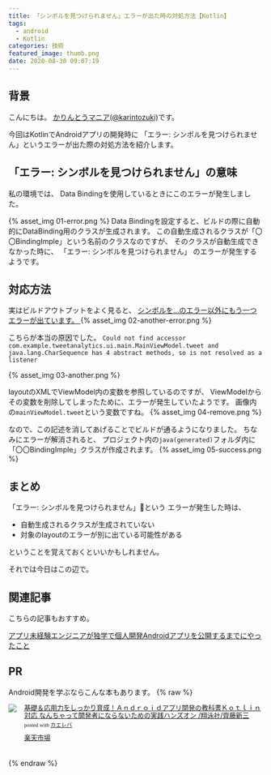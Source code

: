 ```yaml
---
title: 「シンボルを見つけられません」エラーが出た時の対処方法【Kotlin】
tags:
  - android
  - Kotlin
categories: 技術
featured_image: thumb.png
date: 2020-08-30 09:07:19
---
```



## 背景
こんにちは。 [かりんとうマニア(@karintozuki)](https://twitter.com/karintozuki)です。  

今回はKotlinでAndroidアプリの開発時に
「エラー: シンボルを見つけられません」というエラーが出た際の対処方法を紹介します。

<!-- more -->
 
## 「エラー: シンボルを見つけられません」の意味
私の環境では、
Data Bindingを使用しているときにこのエラーが発生しました。

{% asset_img 01-error.png %}
Data Bindingを設定すると、ビルドの際に自動的にDataBinding用のクラスが生成されます。
この自動生成されるクラスが「〇〇BindingImple」という名前のクラスなのですが、
そのクラスが自動生成できなかった時に、
「エラー: シンボルを見つけられません」
のエラーが発生するようです。



## 対応方法
実はビルドアウトプットをよく見ると、
<u> シンボルを…のエラー以外にもう一つエラーが出ています。 </u>
{% asset_img 02-another-error.png %}

こちらが本当の原因でした。
`Could not find accessor com.example.tweetanalytics.ui.main.MainViewModel.tweet and java.lang.CharSequence has 4 abstract methods, so is not resolved as a listener`

{% asset_img 03-another.png %}


layoutのXMLでViewModel内の変数を参照しているのですが、
ViewModelからその変数を削除してしまったために、エラーが発生していたようです。
画像内の`mainViewModel.tweet`という変数ですね。
{% asset_img 04-remove.png %}

なので、この記述を消してあげることでビルドが通るようになりました。
ちなみにエラーが解消されると、
プロジェクト内の`java(generated)`フォルダ内に
「〇〇BindingImple」クラスが作成されます。
{% asset_img 05-success.png %}

## まとめ
「エラー: シンボルを見つけられません」という
エラーが発生した時は、
- 自動生成されるクラスが生成されていない
- 対象のlayoutのエラーが別に出ている可能性がある

ということを覚えておくといいかもしれません。

それでは今日はこの辺で。

## 関連記事
こちらの記事もおすすめ。  

[アプリ未経験エンジニアが独学で個人開発Androidアプリを公開するまでにやったこと](/2020/08/2020-0801-android-selftaught/)


## PR
Android開発を学ぶならこんな本もあります。
{% raw %}
<div class="kaerebalink-box" style="text-align:left;padding-bottom:20px;font-size:small;zoom: 1;overflow: hidden;"><div class="kaerebalink-image" style="float:left;margin:0 15px 10px 0;"><a href="https://rpx.a8.net/svt/ejp?a8mat=3BK2F7+C8KSFM+2HOM+BWGDT&rakuten=y&a8ejpredirect=http%3A%2F%2Fhb.afl.rakuten.co.jp%2Fhgc%2Fg00q0724.2bo11c45.g00q0724.2bo12179%2Fa20081060992_3BK2F7_C8KSFM_2HOM_BWGDT%3Fpc%3Dhttp%253A%252F%252Fitem.rakuten.co.jp%252Fbook%252F15930874%252F%26m%3Dhttp%253A%252F%252Fm.rakuten.co.jp%252Fbook%252Fi%252F19638886%252F" target="_blank"><img src="https://thumbnail.image.rakuten.co.jp/ran/img/2001/0009/784/798/160/443/20010009784798160443_1.jpg?_ex=320x320" style="border: none;"></a></div><div class="kaerebalink-info" style="line-height:120%;zoom: 1;overflow: hidden;"><div class="kaerebalink-name" style="margin-bottom:10px;line-height:120%"><a href="https://rpx.a8.net/svt/ejp?a8mat=3BK2F7+C8KSFM+2HOM+BWGDT&rakuten=y&a8ejpredirect=http%3A%2F%2Fhb.afl.rakuten.co.jp%2Fhgc%2Fg00q0724.2bo11c45.g00q0724.2bo12179%2Fa20081060992_3BK2F7_C8KSFM_2HOM_BWGDT%3Fpc%3Dhttp%253A%252F%252Fitem.rakuten.co.jp%252Fbook%252F15930874%252F%26m%3Dhttp%253A%252F%252Fm.rakuten.co.jp%252Fbook%252Fi%252F19638886%252F" target="_blank">基礎＆応用力をしっかり育成！Ａｎｄｒｏｉｄアプリ開発の教科書Ｋｏｔｌｉｎ対応 なんちゃって開発者にならないための実践ハンズオン  /翔泳社/齊藤新三</a><div class="kaerebalink-powered-date" style="font-size:8pt;margin-top:5px;font-family:verdana;line-height:120%">posted with <a href="https://kaereba.com" rel="nofollow" target="_blank">カエレバ</a></div></div><div class="kaerebalink-detail" style="margin-bottom:5px;"></div><div class="kaerebalink-link1" style="margin-top:10px;"><div class="shoplinkrakuten" style="display:inline;margin-right:5px"><a href="https://rpx.a8.net/svt/ejp?a8mat=3BK2F7+C8KSFM+2HOM+BWGDT&rakuten=y&a8ejpredirect=http%3A%2F%2Fhb.afl.rakuten.co.jp%2Fhgc%2Fg00q0724.2bo11c45.g00q0724.2bo12179%2Fa20081060992_3BK2F7_C8KSFM_2HOM_BWGDT%3Fpc%3Dhttp%253A%252F%252Fitem.rakuten.co.jp%252Fbook%252F15930874%252F%26m%3Dhttp%253A%252F%252Fm.rakuten.co.jp%252Fbook%252Fi%252F19638886%252F" target="_blank">楽天市場</a></div><div class="shoplinkamazon" style="display:none!important;margin-right:5px"><a href="https://px.a8.net/svt/ejp?a8mat=3BK5JU+7IW90Y+249K+BWGDT&a8ejpredirect=https%3A%2F%2Fwww.amazon.co.jp%2Fdp%2F479816044X%2F%3Ftag%3Da8-affi-307152-22" target="_blank">Amazon</a></div></div></div><div class="booklink-footer" style="clear: left"></div></div>

{% endraw %}